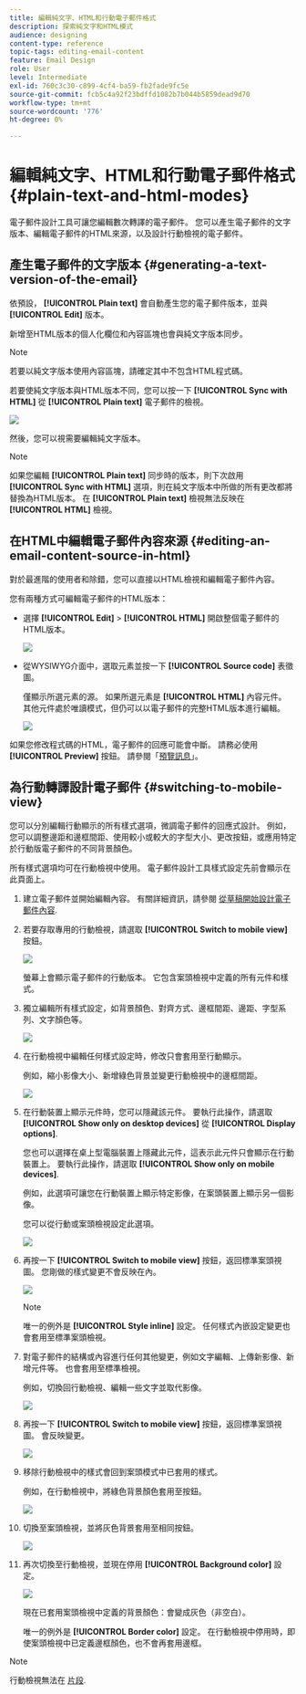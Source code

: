 ```yaml
---
title: 編輯純文字、HTML和行動電子郵件格式
description: 探索純文字和HTML模式
audience: designing
content-type: reference
topic-tags: editing-email-content
feature: Email Design
role: User
level: Intermediate
exl-id: 760c3c30-c899-4cf4-ba59-fb2fade9fc5e
source-git-commit: fcb5c4a92f23bdffd1082b7b044b5859dead9d70
workflow-type: tm+mt
source-wordcount: '776'
ht-degree: 0%

---
```


# 編輯純文字、HTML和行動電子郵件格式 {#plain-text-and-html-modes}

電子郵件設計工具可讓您編輯數次轉譯的電子郵件。 您可以產生電子郵件的文字版本、編輯電子郵件的HTML來源，以及設計行動檢視的電子郵件。

## 產生電子郵件的文字版本 {#generating-a-text-version-of-the-email}

依預設， **[!UICONTROL Plain text]** 會自動產生您的電子郵件版本，並與 **[!UICONTROL Edit]** 版本。

新增至HTML版本的個人化欄位和內容區塊也會與純文字版本同步。

>[!NOTE]
>
>若要以純文字版本使用內容區塊，請確定其中不包含HTML程式碼。

若要使純文字版本與HTML版本不同，您可以按一下 **[!UICONTROL Sync with HTML]** 從 **[!UICONTROL Plain text]** 電子郵件的檢視。

![](assets/email_designer_textversion.png)

然後，您可以視需要編輯純文字版本。

>[!NOTE]
>
>如果您編輯 **[!UICONTROL Plain text]** 同步時的版本，則下次啟用 **[!UICONTROL Sync with HTML]** 選項，則在純文字版本中所做的所有更改都將替換為HTML版本。 在 **[!UICONTROL Plain text]** 檢視無法反映在 **[!UICONTROL HTML]** 檢視。

## 在HTML中編輯電子郵件內容來源 {#editing-an-email-content-source-in-html}

對於最進階的使用者和除錯，您可以直接以HTML檢視和編輯電子郵件內容。

您有兩種方式可編輯電子郵件的HTML版本：

* 選擇 **[!UICONTROL Edit]** > **[!UICONTROL HTML]** 開啟整個電子郵件的HTML版本。

   ![](assets/email_designer_html1.png)

* 從WYSIWYG介面中，選取元素並按一下 **[!UICONTROL Source code]** 表徵圖。

   僅顯示所選元素的源。 如果所選元素是 **[!UICONTROL HTML]** 內容元件。 其他元件處於唯讀模式，但仍可以以電子郵件的完整HTML版本進行編輯。

   ![](assets/email_designer_html2.png)

如果您修改程式碼的HTML，電子郵件的回應可能會中斷。 請務必使用 **[!UICONTROL Preview]** 按鈕。 請參閱「[預覽訊息](../../sending/using/previewing-messages.md)」。

## 為行動轉譯設計電子郵件 {#switching-to-mobile-view}

您可以分別編輯行動顯示的所有樣式選項，微調電子郵件的回應式設計。 例如，您可以調整邊距和邊框間距、使用較小或較大的字型大小、更改按鈕，或應用特定於行動版電子郵件的不同背景顏色。

所有樣式選項均可在行動檢視中使用。 電子郵件設計工具樣式設定先前會顯示在此頁面上。

1. 建立電子郵件並開始編輯內容。 有關詳細資訊，請參閱 [從草稿開始設計電子郵件內容](../../designing/using/designing-from-scratch.md#designing-an-email-content-from-scratch).
1. 若要存取專用的行動檢視，請選取 **[!UICONTROL Switch to mobile view]** 按鈕。

   ![](assets/email_designer_mobile_view_switch.png)

   螢幕上會顯示電子郵件的行動版本。 它包含案頭檢視中定義的所有元件和樣式。

1. 獨立編輯所有樣式設定，如背景顏色、對齊方式、邊框間距、邊距、字型系列、文字顏色等。

   ![](assets/email_designer_mobile_view.png)

1. 在行動檢視中編輯任何樣式設定時，修改只會套用至行動顯示。

   例如，縮小影像大小、新增綠色背景並變更行動檢視中的邊框間距。

   ![](assets/email_designer_mobile_view_change.png)

1. 在行動裝置上顯示元件時，您可以隱藏該元件。 要執行此操作，請選取 **[!UICONTROL Show only on desktop devices]** 從 **[!UICONTROL Display options]**.

   您也可以選擇在桌上型電腦裝置上隱藏此元件，這表示此元件只會顯示在行動裝置上。 要執行此操作，請選取 **[!UICONTROL Show only on mobile devices]**.

   例如，此選項可讓您在行動裝置上顯示特定影像，在案頭裝置上顯示另一個影像。

   您可以從行動或案頭檢視設定此選項。

   ![](assets/email_designer_mobile_hide.png)

1. 再按一下 **[!UICONTROL Switch to mobile view]** 按鈕，返回標準案頭視圖。 您剛做的樣式變更不會反映在內。

   ![](assets/email_designer_mobile_view_desktop_no-change.png)

   >[!NOTE]
   >
   >唯一的例外是 **[!UICONTROL Style inline]** 設定。 任何樣式內嵌設定變更也會套用至標準案頭檢視。

1. 對電子郵件的結構或內容進行任何其他變更，例如文字編輯、上傳新影像、新增元件等。 也會套用至標準檢視。

   例如，切換回行動檢視、編輯一些文字並取代影像。

   ![](assets/email_designer_mobile_view_change_content.png)

1. 再按一下 **[!UICONTROL Switch to mobile view]** 按鈕，返回標準案頭視圖。 會反映變更。

   ![](assets/email_designer_mobile_view_desktop_content-change.png)

1. 移除行動檢視中的樣式會回到案頭模式中已套用的樣式。

   例如，在行動檢視中，將綠色背景顏色套用至按鈕。

   ![](assets/email_designer_mobile_view_background_mobile.png)

1. 切換至案頭檢視，並將灰色背景套用至相同按鈕。

   ![](assets/email_designer_mobile_view_background_desktop.png)

1. 再次切換至行動檢視，並現在停用 **[!UICONTROL Background color]** 設定。

   ![](assets/email_designer_mobile_view_background_mobile_disabled.png)

   現在已套用案頭檢視中定義的背景顏色：會變成灰色（非空白）。

   唯一的例外是 **[!UICONTROL Border color]** 設定。 在行動檢視中停用時，即使案頭檢視中已定義邊框顏色，也不會再套用邊框。

>[!NOTE]
>
>行動檢視無法在 [片段](../../designing/using/using-reusable-content.md#about-fragments).
